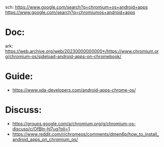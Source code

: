 sch: https://www.google.com/search?q=chromium+os+android+apps https://www.google.com/search?q=chromiumos+android+apps

# Doc:
ark: https://web.archive.org/web/20230000000000*/https://www.chromium.org/chromium-os/sideload-android-apps-on-chromebook/

# Guide:
- https://www.xda-developers.com/android-apps-chrome-os/

# Discuss:
- https://groups.google.com/a/chromium.org/g/chromium-os-discuss/c/OfBln-hl7ug?pli=1
- https://www.reddit.com/r/chromeos/comments/dmen6p/how_to_install_android_apps_on_chromium_os/
